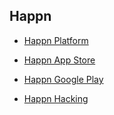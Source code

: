 ## Happn

- [Happn Platform](https://www.happn.com/en)

- [Happn App Store](https://itunes.apple.com/app/id489185828?mt=8)

- [Happn Google Play](https://play.google.com/store/apps/details?id=com.ftw_and_co.happn&referrer=adjust_reftag%3DctH8OfFOuzaPw%26utm_source%3DhappnDesktop%26utm_campaign%3DDesktop)

- [Happn Hacking](https://www.sourcecon.com/hacking-will-happn-sourcing-online-proximity-dating-apps-by-ngsesq)